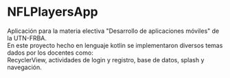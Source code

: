 # NFLPlayersApp

Aplicación para la materia electiva "Desarrollo de aplicaciones móviles" de la UTN-FRBA.  
En este proyecto hecho en lenguaje kotlin se implementaron diversos temas dados por los docentes como:  
RecyclerView, actividades de login y registro, base de datos, splash y navegación.
